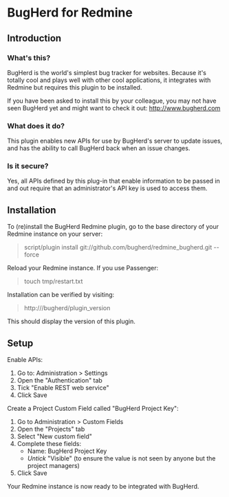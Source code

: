 BugHerd for Redmine
===================

Introduction
------------

### What's this?

BugHerd is the world's simplest bug tracker for websites. Because it's totally cool and plays well with other cool applications, it integrates with Redmine but requires this plugin to be installed.

If you have been asked to install this by your colleague, you may not have seen BugHerd yet and might want to check it out: http://www.bugherd.com

### What does it do?

This plugin enables new APIs for use by BugHerd's server to update issues, and has the ability to call BugHerd back when an issue changes.

### Is it secure?

Yes, all APIs defined by this plug-in that enable information to be passed in and out require that an administrator's API key is used to access them.

Installation
------------

To (re)install the BugHerd Redmine plugin, go to the base directory of your Redmine instance on your server:

> script/plugin install git://github.com/bugherd/redmine_bugherd.git --force
  
Reload your Redmine instance. If you use Passenger:

> touch tmp/restart.txt

Installation can be verified by visiting:

> http://<Redmine Location>/bugherd/plugin_version

This should display the version of this plugin.

Setup
-----

Enable APIs:

1. Go to: Administration > Settings
2. Open the "Authentication" tab
3. Tick "Enable REST web service"
4. Click Save

Create a Project Custom Field called "BugHerd Project Key":

1. Go to Administration > Custom Fields
2. Open the "Projects" tab
3. Select "New custom field"
4. Complete these fields:
   - Name: BugHerd Project Key
   - *Untick* "Visible" (to ensure the value is not seen by anyone but the project managers)
5. Click Save

Your Redmine instance is now ready to be integrated with BugHerd.
